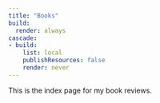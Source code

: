 ```yaml
---
title: "Books"
build:
  render: always
cascade:
- build:
    list: local
    publishResources: false
    render: never
---
```


This is the index page for my book reviews.